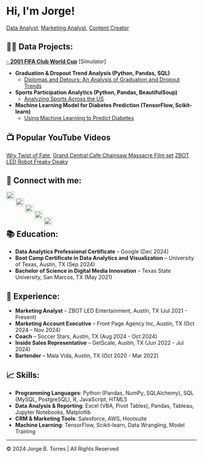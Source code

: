 # Hi, I'm Jorge! <br/>
<a href="https://github.com/trjb17">Data Analyst</a>, <a href="https://www.linkedin.com/in/jorge-b-torres-59785b163/">Marketing Analyst</a>, <a href="https://trjb17.wixsite.com/my-site/portfolio">Content Creator</a>

## 👨‍💻 Data Projects:

<a href= "https://trjb17.github.io/2001-Fifa-Club-World-Cup/">- **2001 FIFA Club World Cup**</a>
[Simulator]
- **Graduation & Dropout Trend Analysis (Python, Pandas, SQL)**  
  - [Diplomas and Detours: An Analysis of Graduation and Dropout Trends](https://github.com/trjb17/project-1/blob/main/README.md)
- **Sports Participation Analytics (Python, Pandas, BeautifulSoup)**  
  - [Analyzing Sports Across the US](https://github.com/kathryndavis0036/project3/blob/main/ReadMe.md)
- **Machine Learning Model for Diabetes Prediction (TensorFlow, Scikit-learn)**  
  - [Using Machine Learning to Predict Diabetes](https://github.com/mdurney1724/Project4/blob/main/README.md)

## 📺 Popular YouTube Videos
<a href="https://www.youtube.com/watch?v=U7TKv_xICeU&t=31s">Wry Twist of Fate</a>,
<a href="https://www.youtube.com/watch?v=SQ0rqj4o9Zk&t=142s">Grand Central Cafe Chainsaw Massacre Film set</a>
<a href="https://www.youtube.com/watch?v=mfKH_OFen4A&t=11s">ZBOT LED Robot Freaky Deaky</a>
## 🤳 Connect with me:

[<img align="left" alt="JorgeTorres | YouTube" width="22px" src="https://cdn.jsdelivr.net/npm/simple-icons@v3/icons/youtube.svg" />][youtube]  
[<img align="left" alt="JorgeTorres | Twitter" width="22px" src="https://cdn.jsdelivr.net/npm/simple-icons@v3/icons/twitter.svg" />][twitter]  
[<img align="left" alt="JorgeTorres | LinkedIn" width="22px" src="https://cdn.jsdelivr.net/npm/simple-icons@v3/icons/linkedin.svg" />][linkedin]  
[<img align="left" alt="JorgeTorres | Instagram" width="22px" src="https://cdn.jsdelivr.net/npm/simple-icons@v3/icons/instagram.svg" />][instagram]  
[<img align="left" alt="JorgeTorres | Facebook" width="22px" src="https://cdn.jsdelivr.net/npm/simple-icons@v3/icons/facebook.svg" />][facebook]  

[twitter]: https://x.com/El_Jor__G
[youtube]: https://www.youtube.com/@jor_g8645  
[instagram]: https://www.instagram.com/jor____g/  
[linkedin]: https://linkedin.com/in/jorge-b-torres-59785b163/  
[facebook]: https://www.facebook.com/ledzbottx/

## 📚 Education:

- **Data Analytics Professional Certificate** – Google (Dec 2024)
- **Boot Camp Certificate in Data Analytics and Visualization** – University of Texas, Austin, TX (Sep 2024)
- **Bachelor of Science in Digital Media Innovation** – Texas State University, San Marcos, TX (May 2021)

## 💼 Experience:

- **Marketing Analyst** – ZBOT LED Entertainment, Austin, TX (Jul 2021 - Present)
- **Marketing Account Executive** – Front Page Agency Inc, Austin, TX (Oct 2024 – Nov 2024)
- **Coach** – Soccer Stars, Austin, TX (Aug 2024 - Oct 2024)
- **Inside Sales Representative** – GetScale, Austin, TX (Jun 2022 - Jul 2024)
- **Bartender** – Mala Vida, Austin, TX (Oct 2020 - Mar 2022)

## 📈 Skills:

- **Programming Languages**: Python (Pandas, NumPy, SQLAlchemy), SQL (MySQL, PostgreSQL), R, JavaScript, HTML5
- **Data Analysis & Reporting**: Excel (VBA, Pivot Tables), Pandas, Tableau, Jupyter Notebooks, Matplotlib
- **CRM & Marketing Tools**: Salesforce, AWS, Hootsuite
- **Machine Learning**: TensorFlow, Scikit-learn, Data Wrangling, Model Training

---

© 2024 Jorge B. Torres | All Rights Reserved
